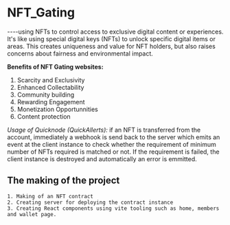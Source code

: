 # NFT_Gating
----using NFTs to control access to exclusive digital content or experiences. It's like using special digital keys (NFTs) to unlock specific digital items or areas. This creates uniqueness and value for NFT holders, but also raises concerns about fairness and environmental impact.

**Benefits of NFT Gating websites:**
1. Scarcity and Exclusivity
2. Enhanced Collectability
3. Community building
4. Rewarding Engagement 
5. Monetization Opportunnities
6. Content protection


_Usage of Quicknode (QuickAllerts):_ if an NFT is transferred from the account, immediately a webhook is send back to the server which emits an event at the client instance to check whether the requirement of minimum number of NFTs required is matched or not. If the requirement is failed, the client instance is destroyed and automatically an error is emmitted.  

## The making of the project
    1. Making of an NFT contract
    2. Creating server for deploying the contract instance
    3. Creating React components using vite tooling such as home, members and wallet page.